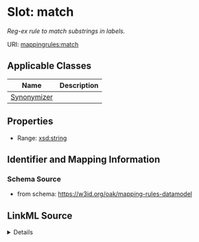 # Slot: match
_Reg-ex rule to match substrings in labels._


URI: [mappingrules:match](https://w3id.org/oak/mapping-rules-datamodel/match)



<!-- no inheritance hierarchy -->




## Applicable Classes

| Name | Description |
| --- | --- |
[Synonymizer](Synonymizer.md) | 






## Properties

* Range: [xsd:string](http://www.w3.org/2001/XMLSchema#string)







## Identifier and Mapping Information







### Schema Source


* from schema: https://w3id.org/oak/mapping-rules-datamodel




## LinkML Source

<details>
```yaml
name: match
description: Reg-ex rule to match substrings in labels.
from_schema: https://w3id.org/oak/mapping-rules-datamodel
rank: 1000
alias: match
owner: Synonymizer
domain_of:
- Synonymizer
range: string

```
</details>